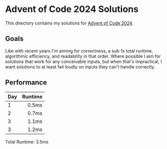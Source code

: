 # Advent of Code 2024 Solutions

This directory contains my solutions for
[Advent of Code 2024](https://adventofcode.com/2024).

## Goals

Like with recent years I'm aiming for correctness, a sub 1s total runtime,
algorithmic efficiency, and readability in that order. Where possible I aim
for solutions that work for any conceivable inputs, but when that's
impractical, I want solutions to at least fail loudly on inputs they can't
handle correctly.

## Performance

| Day | Runtime |
| --- | ------: |
| 1   |   0.5ms |
| 2   |   0.7ms |
| 3   |   1.1ms |
| 3   |   1.2ms |

Total Runtime: 3.5ms
